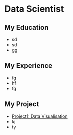 # Data Scientist

## My Education
- sd
- sd
- gg

## My Experience
- fg
- hf
- fg

## My Project
- [Project1: Data Visualisation](./ST445_TheTeam%20(1).html)
- kj
- ty
